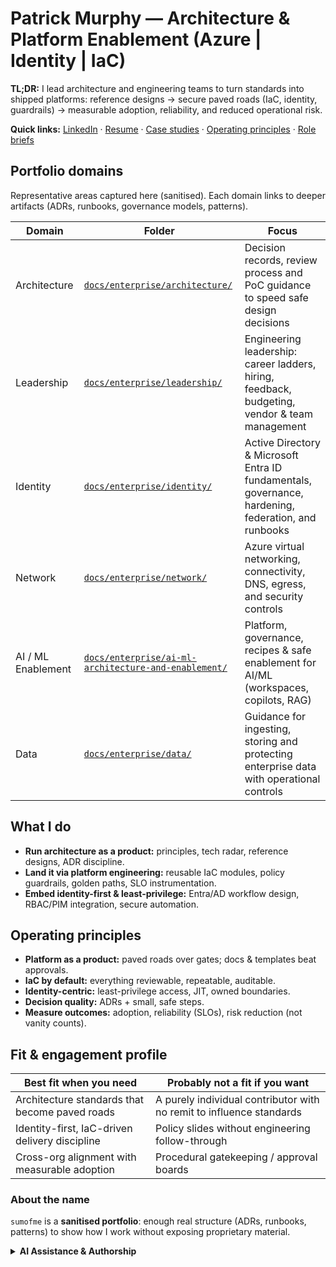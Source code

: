 # Patrick Murphy — Architecture & Platform Enablement (Azure | Identity | IaC)

**TL;DR:** I lead architecture and engineering teams to turn standards into shipped platforms: reference designs → secure paved roads (IaC, identity, guardrails) → measurable adoption, reliability, and reduced operational risk.

**Quick links:** [LinkedIn](https://www.linkedin.com/in/jpatrickmurphy) · [Resume](./docs/jpatrickmurphy-resume.md) · [Case studies](#enterprise) · [Operating principles](#operating-principles) · [Role briefs](./docs/role-briefs.md)


## Portfolio domains
Representative areas captured here (sanitised). Each domain links to deeper artifacts (ADRs, runbooks, governance models, patterns).

| Domain | Folder | Focus |
|--------|--------|-------|
| Architecture | [`docs/enterprise/architecture/`](docs/enterprise/architecture/_index.md) | Decision records, review process and PoC guidance to speed safe design decisions |
| Leadership | [`docs/enterprise/leadership/`](docs/enterprise/leadership/_index.md) | Engineering leadership: career ladders, hiring, feedback, budgeting, vendor & team management |
| Identity | [`docs/enterprise/identity/`](docs/enterprise/identity/_index.md) | Active Directory & Microsoft Entra ID fundamentals, governance, hardening, federation, and runbooks |
| Network | [`docs/enterprise/network/`](docs/enterprise/network/_index.md) | Azure virtual networking, connectivity, DNS, egress, and security controls |
| AI / ML Enablement | [`docs/enterprise/ai-ml-architecture-and-enablement/`](docs/enterprise/ai-ml-architecture-and-enablement/_index.md) | Platform, governance, recipes & safe enablement for AI/ML (workspaces, copilots, RAG) |
| Data | [`docs/enterprise/data/`](docs/enterprise/data/_index.md) | Guidance for ingesting, storing and protecting enterprise data with operational controls |

## What I do
- **Run architecture as a product:** principles, tech radar, reference designs, ADR discipline.
- **Land it via platform engineering:** reusable IaC modules, policy guardrails, golden paths, SLO instrumentation.
- **Embed identity-first & least-privilege:** Entra/AD workflow design, RBAC/PIM integration, secure automation.

## Operating principles
- **Platform as a product:** paved roads over gates; docs & templates beat approvals.
- **IaC by default:** everything reviewable, repeatable, auditable.
- **Identity-centric:** least-privilege access, JIT, owned boundaries.
- **Decision quality:** ADRs + small, safe steps.
- **Measure outcomes:** adoption, reliability (SLOs), risk reduction (not vanity counts).

## Fit & engagement profile
| Best fit when you need | Probably not a fit if you want |
|------------------------|--------------------------------|
| Architecture standards that become paved roads | A purely individual contributor with no remit to influence standards |
| Identity-first, IaC-driven delivery discipline | Policy slides without engineering follow-through |
| Cross-org alignment with measurable adoption | Procedural gatekeeping / approval boards |

### About the name
`sumofme` is a **sanitised portfolio**: enough real structure (ADRs, runbooks, patterns) to show how I work without exposing proprietary material.

<details>
<summary><strong>AI Assistance & Authorship</strong></summary>
AI is used here strictly as an accelerant. All of the content in my repo is human‑reviewed; no proprietary or confidential inputs are provided.

- Human review for every addition
- Constrained to validated domains
- No confidential/customer data
- References verified & dead links pruned
- Accountability remains with the author
</details>




